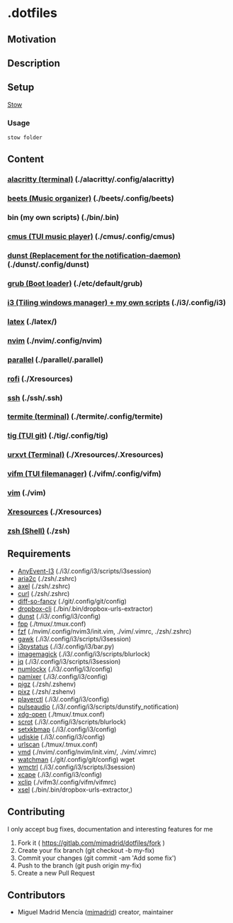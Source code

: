 # .dotfiles

<!-- picture here alacritty, nvim, tmux -->

## Motivation

<!-- Personal dotfiles -->

## Description

## Setup

[Stow](https://www.gnu.org/software/stow/)

### Usage

`stow folder`

## Content

### [alacritty (terminal)](https://github.com/jwilm/alacritty) (./alacritty/.config/alacritty)

### [beets (Music organizer)](http://beets.io/) (./beets/.config/beets)

### bin (my own scripts) (./bin/.bin)

### [cmus (TUI music player)](https://cmus.github.io/) (./cmus/.config/cmus)

### [dunst (Replacement for the notification-daemon)](https://dunst-project.org/) (./dunst/.config/dunst)

### [grub (Boot loader)](https://www.gnu.org/software/grub/) (./etc/default/grub)

### [i3 (Tiling windows manager) + my own scripts](https://i3wm.org/) (./i3/.config/i3)

### [latex](https://www.latex-project.org/) (./latex/)

### [nvim](./nvim/.config/nvim3/init.vim) (./nvim/.config/nvim)

### [parallel](https://www.gnu.org/software/parallel/) (./parallel/.parallel)

### [rofi](https://github.com/DaveDavenport/rofi) (./Xresources)

### [ssh](https://www.openssh.com/) (./ssh/.ssh)

### [termite (terminal)](https://github.com/thestinger/termite) (./termite/.config/termite)

### [tig (TUI git)](https://jonas.github.io/tig/) (./tig/.config/tig)

### [urxvt (Terminal)](http://software.schmorp.de/pkg/rxvt-unicode.html) (./Xresources/.Xresources)

### [vifm (TUI filemanager)](https://vifm.info/) (./vifm/.config/vifm)

### [vim](https://www.vim.org/) (./vim)

### [Xresources](https://wiki.archlinux.org/index.php/x_resources) (./Xresources)

### [zsh (Shell)](http://www.zsh.org/) (./zsh)

## Requirements
- [AnyEvent-I3](https://github.com/i3/i3/tree/next/AnyEvent-I3) (./i3/.config/i3/scripts/i3session)
- [aria2c](https://github.com/aria2/aria2) (./zsh/.zshrc)
- [axel](https://github.com/axel-download-accelerator/axel) (./zsh/.zshrc)
- [curl](https://github.com/curl/curl) (./zsh/.zshrc)
- [diff-so-fancy](https://github.com/so-fancy/diff-so-fancy) (./git/.config/git/config)
- [dropbox-cli](https://www.dropbox.com/) (./bin/.bin/dropbox-urls-extractor)
- [dunst](https://dunst-project.org/) (./i3/.config/i3/config)
- [fpp](http://facebook.github.io/PathPicker/) (./tmux/.tmux.conf)
- [fzf](https://github.com/junegunn/fzf) (./nvim/.config/nvim3/init.vim, ./vim/.vimrc, ./zsh/.zshrc)
- [gawk](https://www.gnu.org/software/gawk/) (./i3/.config/i3/scripts/i3session)
- [i3pystatus](https://github.com/enkore/i3pystatus) (./i3/.config/i3/bar.py)
- [imagemagick](https://www.imagemagick.org/script/index.php) (./i3/.config/i3/scripts/blurlock)
- [jq](https://stedolan.github.io/jq/) (./i3/.config/i3/scripts/i3session)
- [numlockx](https://wiki.archlinux.org/index.php/Activating_Numlock_on_Bootup) (./i3/.config/i3/config)
- [pamixer](https://github.com/cdemoulins/pamixer) (./i3/.config/i3/config)
- [pigz](https://zlib.net/pigz/) (./zsh/.zshenv)
- [pixz](https://github.com/vasi/pixz) (./zsh/.zshenv)
- [playerctl](https://github.com/acrisci/playerctl) (./i3/.config/i3/config)
- [pulseaudio](https://github.com/acrisci/playerctl) (./i3/.config/i3/scripts/dunstify_notification)
- [xdg-open](https://www.freedesktop.org/wiki/Software/xdg-utils/) (./tmux/.tmux.conf)
- [scrot](http://scrot.sourcearchive.com/) (./i3/.config/i3/scripts/blurlock)
- [setxkbmap](https://www.x.org/archive/X11R7.5/doc/man/man1/setxkbmap.1.html) (./i3/.config/i3/config)
- [udiskie](https://github.com/coldfix/udiskie) (./i3/.config/i3/config)
- [urlscan](https://github.com/firecat53/urlscan) (./tmux/.tmux.conf)
- [vmd](https://github.com/yoshuawuyts/vmd) (./nvim/.config/nvim/init.vim/, ./vim/.vimrc)
- [watchman](https://facebook.github.io/watchman/) (./git/.config/git/config)
    wget
- [wmctrl](http://tripie.sweb.cz/utils/wmctrl/) (./i3/.config/i3/scripts/i3session)
- [xcape](https://github.com/alols/xcape) (./i3/.config/i3/config)
- [xclip](https://github.com/astrand/xclip) (./vifm3/.config/vifm/vifmrc)
- [xsel](http://www.vergenet.net/~conrad/software/xsel/) (./bin/.bin/dropbox-urls-extractor,)

## Contributing

I only accept bug fixes, documentation and interesting features for me

1. Fork it ( <https://gitlab.com/mimadrid/dotfiles/fork> )
1. Create your fix branch (git checkout -b my-fix)
1. Commit your changes (git commit -am 'Add some fix')
1. Push to the branch (git push origin my-fix)
1. Create a new Pull Request

## Contributors

- Miguel Madrid Mencía ([mimadrid](https://github.com/mimadrid)) creator, maintainer
